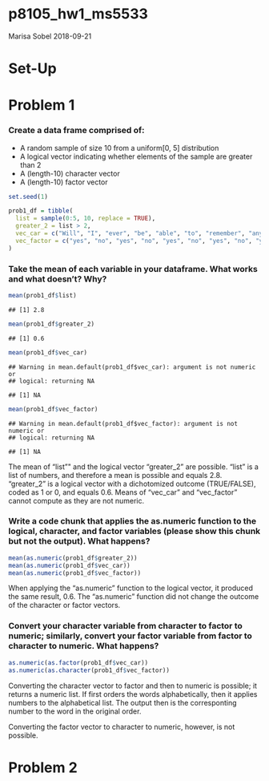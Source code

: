 p8105\_hw1\_ms5533
================
Marisa Sobel
2018-09-21

# Set-Up

# Problem 1

### Create a data frame comprised of:

  - A random sample of size 10 from a uniform\[0, 5\] distribution
  - A logical vector indicating whether elements of the sample are
    greater than 2
  - A (length-10) character vector
  - A (length-10) factor vector

<!-- end list -->

``` r
set.seed(1)

prob1_df = tibble(
  list = sample(0:5, 10, replace = TRUE), 
  greater_2 = list > 2, 
  vec_car = c("Will", "I", "ever", "be", "able", "to", "remember", "any", "R", "commands"), 
  vec_factor = c("yes", "no", "yes", "no", "yes", "no", "yes", "no", "yes", "no")
)
```

### Take the mean of each variable in your dataframe. What works and what doesn’t? Why?

``` r
mean(prob1_df$list)
```

    ## [1] 2.8

``` r
mean(prob1_df$greater_2)
```

    ## [1] 0.6

``` r
mean(prob1_df$vec_car)
```

    ## Warning in mean.default(prob1_df$vec_car): argument is not numeric or
    ## logical: returning NA

    ## [1] NA

``` r
mean(prob1_df$vec_factor)
```

    ## Warning in mean.default(prob1_df$vec_factor): argument is not numeric or
    ## logical: returning NA

    ## [1] NA

The mean of “list”" and the logical vector “greater\_2” are possible.
“list” is a list of numbers, and therefore a mean is possible and
equals 2.8. “greater\_2” is a logical vector with a dichotomized outcome
(TRUE/FALSE), coded as 1 or 0, and equals 0.6. Means of “vec\_car” and
“vec\_factor” cannot compute as they are not
numeric.

### Write a code chunk that applies the as.numeric function to the logical, character, and factor variables (please show this chunk but not the output). What happens?

``` r
mean(as.numeric(prob1_df$greater_2))
mean(as.numeric(prob1_df$vec_car))
mean(as.numeric(prob1_df$vec_factor))
```

When applying the “as.numeric” function to the logical vector, it
produced the same result, 0.6. The “as.numeric” function did not change
the outcome of the character or factor
vectors.

### Convert your character variable from character to factor to numeric; similarly, convert your factor variable from factor to character to numeric. What happens?

``` r
as.numeric(as.factor(prob1_df$vec_car))
as.numeric(as.character(prob1_df$vec_factor))
```

Converting the character vector to factor and then to numeric is
possible; it returns a numeric list. If first orders the words
alphabetically, then it applies numbers to the alphabetical list. The
output then is the corresponting number to the word in the original
order.

Converting the factor vector to character to numeric, however, is not
possible.

# Problem 2
